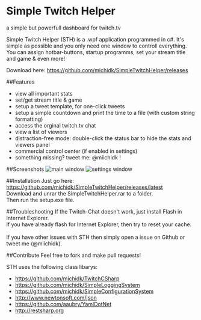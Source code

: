 # Simple Twitch Helper
a simple but powerfull dashboard for twitch.tv

Simple Twitch Helper (STH) is a .wpf application programmed in c#. It's simple as possible and you only need one window to controll everything. You can assign hotbar-buttons, startup programms, set your stream title and game & even more!

Download here: https://github.com/michidk/SimpleTwitchHelper/releases

##Features
- view all important stats
- set/get stream title & game
- setup a tweet template, for one-click tweets
- setup a simple countdown and print the time to a file (with custom string formatting)
- access the orginal twitch.tv chat
- view a list of viewers
- distraction-free mode: double-click the status bar to hide the stats and viewers panel
- commercial control center (if enabled in settings)
- something missing? tweet me: @miichidk !

##Screenshots
![](https://host.michidk.cat/sth_main.png "main window")
![](https://host.michidk.cat/sth_settings.png "settings window")

##Installation
Just go here:
https://github.com/michidk/SimpleTwitchHelper/releases/latest<br />
Download and unrar the SimpleTwitchHelper.rar to a folder.<br />
Then run the setup.exe file.<br />

##Troubleshooting
If the Twitch-Chat doesn't work, just install Flash in Internet Explorer.<br />
If you have already flash for Internet Explorer, then try to reset your cache.<br />
<br />
If you have other issues with STH then simply open a issue on Github or tweet me (@miichidk).

##Contribute
Feel free to fork and make pull requests!

STH uses the following class libarys:
- https://github.com/michidk/TwitchCSharp
- https://github.com/michidk/SimpleLoggingSystem
- https://github.com/michidk/SimpleConfigurationSystem
- http://www.newtonsoft.com/json
- https://github.com/aaubry/YamlDotNet
- http://restsharp.org